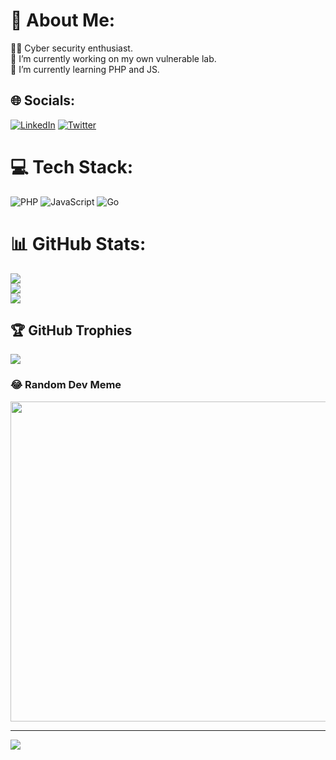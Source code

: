# 💫 About Me:
👩‍💻 Cyber security enthusiast. <br>🔭 I’m currently working on my own vulnerable lab.<br>🌱 I’m currently learning PHP and JS.


## 🌐 Socials:
[![LinkedIn](https://img.shields.io/badge/LinkedIn-%230077B5.svg?logo=linkedin&logoColor=white)](https://linkedin.com/in/pritam-dash-116931171) [![Twitter](https://img.shields.io/badge/Twitter-%231DA1F2.svg?logo=Twitter&logoColor=white)](https://twitter.com/iampritam333) 

# 💻 Tech Stack:
![PHP](https://img.shields.io/badge/php-%23777BB4.svg?style=for-the-badge&logo=php&logoColor=white) ![JavaScript](https://img.shields.io/badge/javascript-%23323330.svg?style=for-the-badge&logo=javascript&logoColor=%23F7DF1E) ![Go](https://img.shields.io/badge/go-%2300ADD8.svg?style=for-the-badge&logo=go&logoColor=white)
# 📊 GitHub Stats:
![](https://github-readme-stats.vercel.app/api?username=iampritam97&theme=radical&hide_border=false&include_all_commits=true&count_private=true)<br/>
![](https://github-readme-streak-stats.herokuapp.com/?user=iampritam97&theme=radical&hide_border=false)<br/>
![](https://github-readme-stats.vercel.app/api/top-langs/?username=iampritam97&theme=radical&hide_border=false&include_all_commits=true&count_private=true&layout=compact)

## 🏆 GitHub Trophies
![](https://github-profile-trophy.vercel.app/?username=iampritam97&theme=radical&no-frame=false&no-bg=false&margin-w=4)

### 😂 Random Dev Meme
<img src="https://random-memer.herokuapp.com/" width="512px"/>

---
[![](https://visitcount.itsvg.in/api?id=iampritam97&icon=8&color=0)](https://visitcount.itsvg.in)
